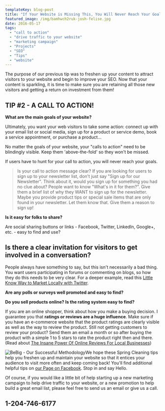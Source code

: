```yaml
---
templateKey: blog-post
title: "If Your Website is Missing This, You Will Never Reach Your Goals - Tip #2"
featured_image: /img/bamhwch2ruk-josh-felise.jpg
date: 2016-05-17
tags:
  - "call to action"
  - "drive traffic to your website"
  - "marketing campaign"
  - "Projects"
  - "SEO"
  - "Tips"
  - "website"
---
```


The purpose of our previous tip was to freshen up your content to attract visitors to your website and begin to improve your SEO. Now that your content is sparkling, it is time to make sure you are retaining all those new visitors and getting a return on investment from them!

## TIP #2 - A CALL TO ACTION!

**What are the main goals of your website?**

Ultimately, you want your web visitors to take some action: connect up with your email list or social media, sign up for a product or service demo, book a service appointment, or purchase a product...

No matter the goals of your website, your "calls to action" need to be blindingly visible. Keep them 'above-the-fold' so they won't be missed.

If users have to hunt for your call to action, you will never reach your goals.

> Is your call to action message clear?
If you are looking for users to sign up to your newsletter list, don't just say "Sign up for our Newsletter". Think about it, would you sign up for something you had no clue about?
> People want to know "What's in it for them?".
Give them a brief list of why they WANT to sign up for the newsletter. Maybe you provide product tips or special sale items that are only found in your newsletter. Let them know that. Give them a reason to sign up!

**Is it easy for folks to share?**

Are social sharing buttons or links - Facebook, Twitter, LinkedIn, Google+, etc. - easy to find and use?

## Is there a clear invitation for visitors to get involved in a conversation?

People always have something to say, but this isn't necessarily a bad thing. You want users participating in forums or commenting on blogs, so how they do this needs to be very clear. For a deeper example, read this [Little Know Way to Market Locally with Twitter](https://graphicintuitions.com/whats-brewin/little-known-way-market-locally-twitter/).

**Are any polls or surveys well promoted and easy to find?**

**Do you sell products online? Is the rating system easy to find?**

If you are an online shopper, think about how you make a buying decision. I guarantee you that **ratings or reviews are a huge influence**. Make sure if you have an e-commerce website that the product ratings are clearly visible as well as the way to review the product. Still not getting customers to review your product? Send them an email a month or so after buying the product with a simple 1 to 5 stars to rate the product right then and there. (Read about [The Insane Power Of Online Reviews For Local Businesses](https://moz.com/ugc/the-insane-power-of-online-reviews-for-local-businesses))

![BeBig - Our Successful Methodology](/img/BeBig_logo_reverseUSE-THIS-ONE-copy-300x212-1.png)We hope these Spring Cleaning tips help you freshen up and maintain your website so that it entices your audience to visit more often and keep coming back! You'll find additional helpful tips on [our Page on Facebook](https://www.facebook.com/GraphicIntuitions/). Stop in and say Hello.

Of course, if you would like a little bit of help starting up a new marketing campaign to help drive traffic to your website, or a new promotion to help build a great email list, please feel free to send us an email or give us a call.

## 1-204-746-6177